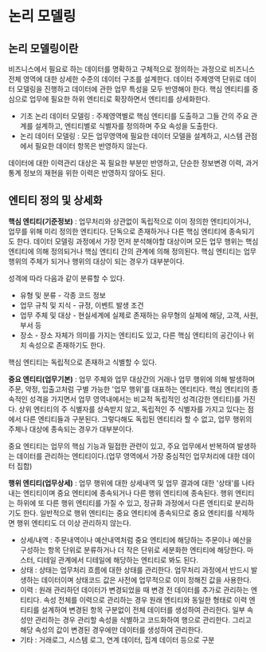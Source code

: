 # 논리 모델링

## 논리 모델링이란
비즈니스에서 필요로 하는 데이터를 명확하고 구체적으로 정의하는 과정으로 비즈니스 전체 영역에 대한 상세한 수준의 데이터 구조를 설계한다. 데이터 주제영역 단위로 데이터 모델링을 진행하고 데이터에 관한 업무 특성을 모두 반영해야 한다. 핵심 엔티티를 중심으로 업무에 필요한 하위 엔티티로 확장하면서 엔티티를 상세화한다.
* 기초 논리 데이터 모델링 : 주제영역별로 핵심 엔티티를 도출하고 그들 간의 주요 관계를 설계하고, 엔티티별로 식별자를 정의하며 주요 속성을 도출한다.
* 논리 데이터 모델링 : 모든 업무영역에 필요한 데이터 모델을 설계하고, 시스템 관점에서 필요한 데이터 항목은 반영하지 않는다.

데이터에 대한 이력관리 대상은 꼭 필요한 부분만 반영하고, 단순한 정보변경 이력, 과거 통계 정보의 재현을 위한 이력은 반영하지 않아도 된다.

## 엔티티 정의 및 상세화
__핵심 엔티티(기준정보)__ : 업무처리와 상관없이 독립적으로 이미 정의한 엔티티이거나, 업무를 위해 미리 정의한 엔티티다. 단독으로 존재하거나 다른 핵심 엔티티에 종속되기도 한다. 데이터 모델링 과정에서 가장 먼저 분석해야할 대상이며 모든 업무 행위는 핵심 엔티티에 의해 정의되거나 핵심 엔티티 간의 관계에 의해 정의된다. 핵심 엔티티는 업무 행위의 주체가 되거나 행위의 대상이 되는 경우가 대부분이다.

성격에 따라 다음과 같이 분류할 수 있다.
* 유형 및 분류 - 각종 코드 정보
* 업무 규칙 및 지식 - 규정, 이벤트 발생 조건
* 업무 주체 및 대상 - 현실세계에 실제로 존재하는 유무형의 실체에 해당, 고객, 사원, 부서 등
* 장소 - 장소 자체가 의미를 가지는 엔티티도 있고, 다른 핵심 엔티티의 공간이나 위치 속성으로 존재하기도 한다.

핵심 엔티티는 독립적으로 존재하고 식별할 수 있다.

__중요 엔티티(업무기본)__ : 업무 주체와 업무 대상간의 거래나 업무 행위에 의해 발생하며 주문, 약정, 입출고처럼 구별 가능한 '업무 행위'를 대표하는 엔티티다. 핵심 엔티티의 종속적인 성격을 가지면서 업무 영역내에서는 비교적 독립적인 성격(강한 엔티티)를 가진다. 상위 엔티티의 주 식별자를 상속받지 않고, 독립적인 주 식별자를 가지고 있다는 점에서 다른 엔티티들과 구분된다. 그렇다해도 독립된 엔티티라 할 수 없고, 업무 행위의 주체나 대상에 종속되는 경우가 대부분이다.

중요 엔티티는 업무의 핵심 기능과 밀접한 관련이 있고, 주요 업무에서 반복하여 발생하는 데이터를 관리하는 엔티티이다.(업무 영역에서 가장 중심적인 업무처리에 대한 데이터 집합)

__행위 엔티티(업무상세)__ : 업무 행위에 대한 상세내역 및 업무 결과에 대한 '상태'를 나타내는 엔티티이며 중요 엔티티에 종속되거나 다른 행위 엔티티에 종속된다. 행위 엔티티는 하위에 또 다른 행위 엔티티를 가질 수 있고, 정규화 과정에서 다른 엔티티로 분리하기도 한다. 일반적으로 행위 엔티티는 중요 엔티티에 종속되므로 중요 엔티티를 삭제하면 행위 엔티티도 더 이상 관리하지 않는다.

* 상세/내역 : 주문내역이나 예산내역처럼 중요 엔티티에 해당하는 주문이나 예산을 구성하는 항목 단위로 분류하거나 더 작은 단위로 세분화한 엔티티에 해당한다. 마스터, 디테일 관계에서 디테일에 해당하는 엔티티로 봐도 된다.
* 상태 : 상태는 업무처리 흐름에 대한 상태를 관리한다. 업무처리 과정에서 반드시 발생하는 데이터이며 상태코드 값은 사전에 업무적으로 이미 정해진 값을 사용한다.
* 이력 : 원래 관리하던 데이터가 변경되었을 때 변경 전 데이터를 추가로 관리하는 엔티티다. 속성 전체를 이력으로 관리하는 경우 원래 엔티티와 동일한 형태로 이력 엔티티를 설계하여 변경된 항목 구분없이 전체 데이터를 생성하여 관리한다. 일부 속성만 관리하는 경우 관리할 속성을 식별하고 코드화하여 행으로 관리한다. 그리고 해당 속성의 값이 변경된 경우에만 데이터를 생성하여 관리한다.
* 기타 : 거래로그, 시스템 로그, 연계 데이터, 집계 데이터 등으로 구분